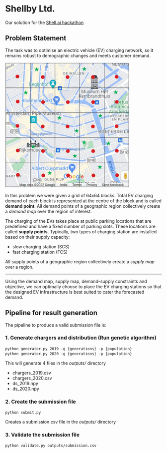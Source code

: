 # Shellby Ltd.
Our solution for the [Shell.ai hackathon](https://www.hackerearth.com/challenges/competitive/shellai-hackathon-2022/)


## Problem Statement

The task was to optimise an electric vehicle (EV) charging network, so it remains robust to demographic changes and meets customer demand.

<img src="dataset/grid.png" alt="Example grid" style="height: 400px; width:400px;"/>

In this problem we were given a grid of 64x64 blocks. Total EV charging demand of each block is represented at the centre of the block and is called **demand point**. All demand points of a geographic region collectively create a *demand map* over the region of interest.

The charging of the EVs takes place at public parking locations that are predefined and have a fixed number of parking slots. These locations are called **supply points**. Typically, two types of charging station are installed based on their supply capacity:
- slow charging station (SCS)
- fast charging station (FCS)

All supply points of a geographic 
region collectively create a *supply map* over a region.

---

Using the demand map, supply map, demand-supply constraints and objective, we can optimally choose to place the EV charging stations so that the designed EV infrastructure is best suited to cater the forecasted demand.


## Pipeline for result generation
The pipeline to produce a valid submission file is:

### 1. Generate chargers and distribution (Run genetic algorithm)
```
python generator.py 2019 -g {generations} -p {population}
python generator.py 2020 -g {generations} -p {population}
```
This will generate 4 files in the *outputs/* directory
- chargers_2019.csv
- chargers_2020.csv
- ds_2019.npy
- ds_2020.npy

### 2. Create the submission file
```
python submit.py
```
Creates a submission.csv file in the *outputs/* directory

### 3. Validate the submission file
```
python validate.py outputs/submission.csv
```
